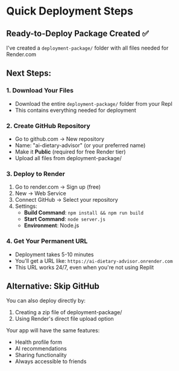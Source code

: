 # Quick Deployment Steps

## Ready-to-Deploy Package Created ✅
I've created a `deployment-package/` folder with all files needed for Render.com

## Next Steps:

### 1. Download Your Files
- Download the entire `deployment-package/` folder from your Repl
- This contains everything needed for deployment

### 2. Create GitHub Repository
- Go to github.com → New repository
- Name: "ai-dietary-advisor" (or your preferred name)
- Make it **Public** (required for free Render tier)
- Upload all files from deployment-package/

### 3. Deploy to Render
1. Go to render.com → Sign up (free)
2. New → Web Service
3. Connect GitHub → Select your repository
4. Settings:
   - **Build Command**: `npm install && npm run build`
   - **Start Command**: `node server.js`
   - **Environment**: Node.js

### 4. Get Your Permanent URL
- Deployment takes 5-10 minutes
- You'll get a URL like: `https://ai-dietary-advisor.onrender.com`
- This URL works 24/7, even when you're not using Replit

## Alternative: Skip GitHub
You can also deploy directly by:
1. Creating a zip file of deployment-package/
2. Using Render's direct file upload option

Your app will have the same features:
- Health profile form
- AI recommendations
- Sharing functionality
- Always accessible to friends